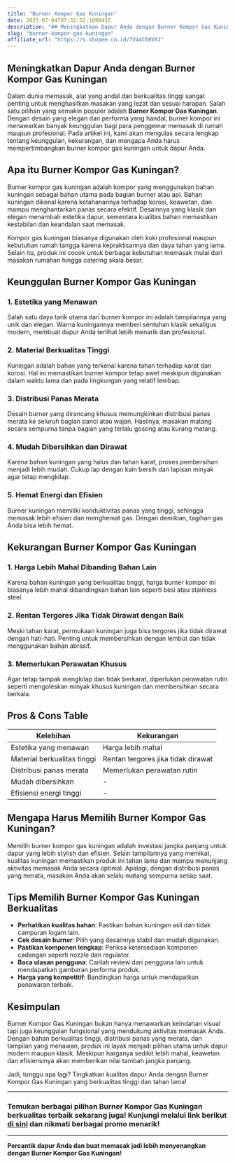 ```yaml
---
title: "Burner Kompor Gas Kuningan"
date: 2025-07-04T07:32:52.189043Z
description: "## Meningkatkan Dapur Anda dengan Burner Kompor Gas Kuningan..."
slug: "burner-kompor-gas-kuningan"
affiliate_url: "https://s.shopee.co.id/7V44C68VX2"
---
```

## Meningkatkan Dapur Anda dengan Burner Kompor Gas Kuningan

Dalam dunia memasak, alat yang andal dan berkualitas tinggi sangat penting untuk menghasilkan masakan yang lezat dan sesuai harapan. Salah satu pilihan yang semakin populer adalah **Burner Kompor Gas Kuningan**. Dengan desain yang elegan dan performa yang handal, burner kompor ini menawarkan banyak keunggulan bagi para penggemar memasak di rumah maupun profesional. Pada artikel ini, kami akan mengulas secara lengkap tentang keunggulan, kekurangan, dan mengapa Anda harus mempertimbangkan burner kompor gas kuningan untuk dapur Anda.

## Apa itu Burner Kompor Gas Kuningan?

Burner kompor gas kuningan adalah kompor yang menggunakan bahan kuningan sebagai bahan utama pada bagian burner atau api. Bahan kuningan dikenal karena ketahanannya terhadap korosi, keawetan, dan mampu menghantarkan panas secara efektif. Desainnya yang klasik dan elegan menambah estetika dapur, sementara kualitas bahan memastikan kestabilan dan keandalan saat memasak.

Kompor gas kuningan biasanya digunakan oleh koki profesional maupun kebutuhan rumah tangga karena kepraktisannya dan daya tahan yang lama. Selain itu, produk ini cocok untuk berbagai kebutuhan memasak mulai dari masakan rumahan hingga catering skala besar.

## Keunggulan Burner Kompor Gas Kuningan

### 1. Estetika yang Menawan

Salah satu daya tarik utama dari burner kompor ini adalah tampilannya yang unik dan elegan. Warna kuningannya memberi sentuhan klasik sekaligus modern, membuat dapur Anda terlihat lebih menarik dan profesional.

### 2. Material Berkualitas Tinggi

Kuningan adalah bahan yang terkenal karena tahan terhadap karat dan korosi. Hal ini memastikan burner kompor tetap awet meskipun digunakan dalam waktu lama dan pada lingkungan yang relatif lembap.

### 3. Distribusi Panas Merata

Desain burner yang dirancang khusus memungkinkan distribusi panas merata ke seluruh bagian panci atau wajan. Hasilnya, masakan matang secara sempurna tanpa bagian yang terlalu gosong atau kurang matang.

### 4. Mudah Dibersihkan dan Dirawat

Karena bahan kuningan yang halus dan tahan karat, proses pembersihan menjadi lebih mudah. Cukup lap dengan kain bersih dan lapisan minyak agar tetap mengkilap.

### 5. Hemat Energi dan Efisien

Burner kuningan memiliki konduktivitas panas yang tinggi, sehingga memasak lebih efisien dan menghemat gas. Dengan demikian, tagihan gas Anda bisa lebih hemat.

## Kekurangan Burner Kompor Gas Kuningan

### 1. Harga Lebih Mahal Dibanding Bahan Lain

Karena bahan kuningan yang berkualitas tinggi, harga burner kompor ini biasanya lebih mahal dibandingkan bahan lain seperti besi atau stainless steel.

### 2. Rentan Tergores Jika Tidak Dirawat dengan Baik

Meski tahan karat, permukaan kuningan juga bisa tergores jika tidak dirawat dengan hati-hati. Penting untuk membersihkan dengan lembut dan tidak menggunakan bahan abrasif.

### 3. Memerlukan Perawatan Khusus

Agar tetap tampak mengkilap dan tidak berkarat, diperlukan perawatan rutin seperti mengoleskan minyak khusus kuningan dan membersihkan secara berkala.

## Pros & Cons Table

| Kelebihan                         | Kekurangan                            |
|-----------------------------------|--------------------------------------|
| Estetika yang menawan            | Harga lebih mahal                   |
| Material berkualitas tinggi      | Rentan tergores jika tidak dirawat |
| Distribusi panas merata          | Memerlukan perawatan rutin         |
| Mudah dibersihkan                | -                                    |
| Efisiensi energi tinggi          | -                                    |

## Mengapa Harus Memilih Burner Kompor Gas Kuningan?

Memilih burner kompor gas kuningan adalah investasi jangka panjang untuk dapur yang lebih stylish dan efisien. Selain tampilannya yang memikat, kualitas kuningan memastikan produk ini tahan lama dan mampu menunjang aktivitas memasak Anda secara optimal. Apalagi, dengan distribusi panas yang merata, masakan Anda akan selalu matang sempurna setiap saat.

## Tips Memilih Burner Kompor Gas Kuningan Berkualitas

- **Perhatikan kualitas bahan**: Pastikan bahan kuningan asli dan tidak campuran logam lain.
- **Cek desain burner**: Pilih yang desainnya stabil dan mudah digunakan.
- **Pastikan komponen lengkap**: Periksa ketersediaan komponen cadangan seperti nozzle dan regulator.
- **Baca ulasan pengguna**: Carilah review dari pengguna lain untuk mendapatkan gambaran performa produk.
- **Harga yang kompetitif**: Bandingkan harga untuk mendapatkan penawaran terbaik.

## Kesimpulan

Burner Kompor Gas Kuningan bukan hanya menawarkan keindahan visual tapi juga keunggulan fungsional yang mendukung aktivitas memasak Anda. Dengan bahan berkualitas tinggi, distribusi panas yang merata, dan tampilan yang menawan, produk ini layak menjadi pilihan utama untuk dapur modern maupun klasik. Meskipun harganya sedikit lebih mahal, keawetan dan efisiensinya akan memberikan nilai tambah jangka panjang.

Jadi, tunggu apa lagi? Tingkatkan kualitas dapur Anda dengan Burner Kompor Gas Kuningan yang berkualitas tinggi dan tahan lama!

---

### **Temukan berbagai pilihan Burner Kompor Gas Kuningan berkualitas terbaik sekarang juga! Kunjungi melalui link berikut [di sini](https://s.shopee.co.id/7V44C68VX2) dan nikmati berbagai promo menarik!**

---

**Percantik dapur Anda dan buat memasak jadi lebih menyenangkan dengan Burner Kompor Gas Kuningan!**